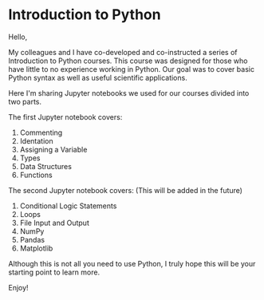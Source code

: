 # Introduction to Python

Hello, 

My colleagues and I have co-developed and co-instructed a series of Introduction to Python courses. This course was designed for those who have little to no experience working in Python. Our goal was to cover basic Python syntax as well as useful scientific applications.

Here I'm sharing Jupyter notebooks we used for our courses divided into two parts. 

The first Jupyter notebook covers:
1. Commenting
2. Identation
3. Assigning a Variable
4. Types
5. Data Structures
6. Functions

The second Jupyter notebook covers: (This will be added in the future)
1. Conditional Logic Statements
2. Loops
3. File Input and Output
4. NumPy
5. Pandas
6. Matplotlib

Although this is not all you need to use Python, I truly hope this will be your starting point to learn more.

Enjoy!
